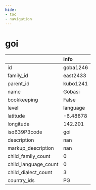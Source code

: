 ```yaml
---
hide:
- toc
- navigation
---
```

# goi
|                      | info     |
|:---------------------|:---------|
| id                   | goba1246 |
| family_id            | east2433 |
| parent_id            | kubo1241 |
| name                 | Gobasi   |
| bookkeeping          | False    |
| level                | language |
| latitude             | -6.48678 |
| longitude            | 142.201  |
| iso639P3code         | goi      |
| description          | nan      |
| markup_description   | nan      |
| child_family_count   | 0        |
| child_language_count | 0        |
| child_dialect_count  | 3        |
| country_ids          | PG       |